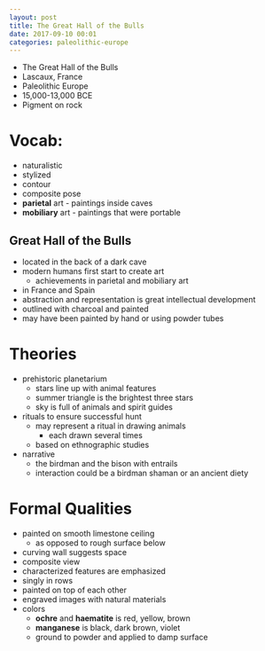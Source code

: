 ```yaml
---
layout: post
title: The Great Hall of the Bulls
date: 2017-09-10 00:01
categories: paleolithic-europe
---
```


* The Great Hall of the Bulls
* Lascaux, France
* Paleolithic Europe
* 15,000-13,000 BCE
* Pigment on rock

# Vocab:

* naturalistic
* stylized
* contour
* composite pose
* **parietal** art - paintings inside caves
* **mobiliary** art - paintings that were portable

## Great Hall of the Bulls
* located in the back of a dark cave
* modern humans first start to create art
  * achievements in parietal and mobiliary art
* in France and Spain
* abstraction and representation is great intellectual development
* outlined with charcoal and painted
* may have been painted by hand or using powder tubes

# Theories
* prehistoric planetarium
  * stars line up with animal features
  * summer triangle is the brightest three stars
  * sky is full of animals and spirit guides
* rituals to ensure successful hunt
  * may represent a ritual in drawing animals
    * each drawn several times
  * based on ethnographic studies 
* narrative
  * the birdman and the bison with entrails
  * interaction could be a birdman shaman or an ancient diety

# Formal Qualities
* painted on smooth limestone ceiling
  * as opposed to rough surface below
* curving wall suggests space
* composite view
* characterized features are emphasized
* singly in rows
* painted on top of each other
* engraved images with natural materials
* colors
  * **ochre** and **haematite** is red, yellow, brown
  * **manganese** is black, dark brown, violet
  * ground to powder and applied to damp surface


